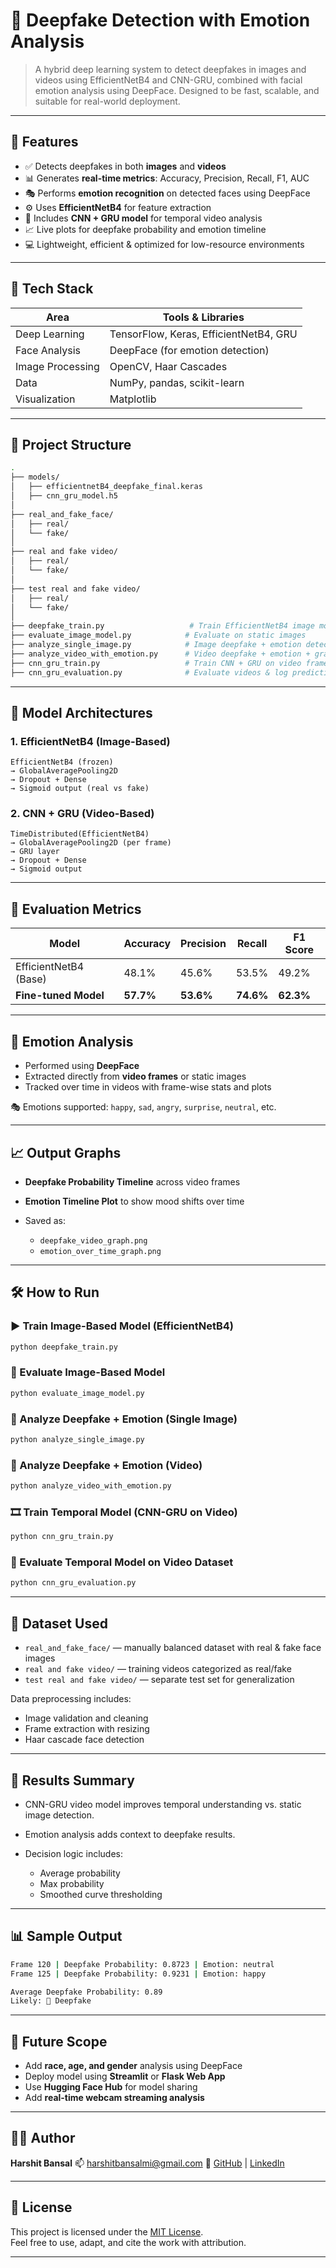 # 🧠 Deepfake Detection with Emotion Analysis

> A hybrid deep learning system to detect deepfakes in images and videos using EfficientNetB4 and CNN-GRU, combined with facial emotion analysis using DeepFace. Designed to be fast, scalable, and suitable for real-world deployment.

---

## 🚀 Features

* ✅ Detects deepfakes in both **images** and **videos**
* 📊 Generates **real-time metrics**: Accuracy, Precision, Recall, F1, AUC
* 🎭 Performs **emotion recognition** on detected faces using DeepFace
* ⚙️ Uses **EfficientNetB4** for feature extraction
* 🧠 Includes **CNN + GRU model** for temporal video analysis
* 📈 Live plots for deepfake probability and emotion timeline
* 💻 Lightweight, efficient & optimized for low-resource environments

---

## 🧰 Tech Stack

| Area             | Tools & Libraries                      |
| ---------------- | -------------------------------------- |
| Deep Learning    | TensorFlow, Keras, EfficientNetB4, GRU |
| Face Analysis    | DeepFace (for emotion detection)       |
| Image Processing | OpenCV, Haar Cascades                  |
| Data             | NumPy, pandas, scikit-learn            |
| Visualization    | Matplotlib                             |

---

## 📁 Project Structure

```bash
.
├── models/
│   ├── efficientnetB4_deepfake_final.keras
│   ├── cnn_gru_model.h5
│
├── real_and_fake_face/
│   ├── real/
│   └── fake/
│
├── real and fake video/
│   ├── real/
│   └── fake/
│
├── test real and fake video/
│   ├── real/
│   └── fake/
│
├── deepfake_train.py                   # Train EfficientNetB4 image model
├── evaluate_image_model.py            # Evaluate on static images
├── analyze_single_image.py            # Image deepfake + emotion detection
├── analyze_video_with_emotion.py      # Video deepfake + emotion + graph
├── cnn_gru_train.py                   # Train CNN + GRU on video frames
├── cnn_gru_evaluation.py              # Evaluate videos & log predictions
```

---

## 🧠 Model Architectures

### 1. **EfficientNetB4 (Image-Based)**

```text
EfficientNetB4 (frozen)
→ GlobalAveragePooling2D
→ Dropout + Dense
→ Sigmoid output (real vs fake)
```

### 2. **CNN + GRU (Video-Based)**

```text
TimeDistributed(EfficientNetB4)
→ GlobalAveragePooling2D (per frame)
→ GRU layer
→ Dropout + Dense
→ Sigmoid output
```

---

## 🧪 Evaluation Metrics

| Model                 | Accuracy  | Precision | Recall    | F1 Score  |
| --------------------- | --------- | --------- | --------- | --------- |
| EfficientNetB4 (Base) | 48.1%     | 45.6%     | 53.5%     | 49.2%     |
| **Fine-tuned Model**  | **57.7%** | **53.6%** | **74.6%** | **62.3%** |


---

## 🎯 Emotion Analysis

* Performed using **DeepFace**
* Extracted directly from **video frames** or static images
* Tracked over time in videos with frame-wise stats and plots

🎭 Emotions supported: `happy`, `sad`, `angry`, `surprise`, `neutral`, etc.

---

## 📈 Output Graphs

* **Deepfake Probability Timeline** across video frames
* **Emotion Timeline Plot** to show mood shifts over time
* Saved as:

  * `deepfake_video_graph.png`
  * `emotion_over_time_graph.png`

---

## 🛠️ How to Run

### ▶️ Train Image-Based Model (EfficientNetB4)

```bash
python deepfake_train.py
```

### 🧪 Evaluate Image-Based Model

```bash
python evaluate_image_model.py
```

### 📸 Analyze Deepfake + Emotion (Single Image)

```bash
python analyze_single_image.py
```

### 🎥 Analyze Deepfake + Emotion (Video)

```bash
python analyze_video_with_emotion.py
```

### 🎞️ Train Temporal Model (CNN-GRU on Video)

```bash
python cnn_gru_train.py
```

### 🧪 Evaluate Temporal Model on Video Dataset

```bash
python cnn_gru_evaluation.py
```

---

## 📂 Dataset Used

* `real_and_fake_face/` — manually balanced dataset with real & fake face images
* `real and fake video/` — training videos categorized as real/fake
* `test real and fake video/` — separate test set for generalization

Data preprocessing includes:

* Image validation and cleaning
* Frame extraction with resizing
* Haar cascade face detection

---

## 📌 Results Summary

* CNN-GRU video model improves temporal understanding vs. static image detection.
* Emotion analysis adds context to deepfake results.
* Decision logic includes:

  * Average probability
  * Max probability
  * Smoothed curve thresholding

---

## 📊 Sample Output

```bash
Frame 120 | Deepfake Probability: 0.8723 | Emotion: neutral  
Frame 125 | Deepfake Probability: 0.9231 | Emotion: happy  

Average Deepfake Probability: 0.89  
Likely: 🚨 Deepfake  
```

---

## 📌 Future Scope

* Add **race, age, and gender** analysis using DeepFace
* Deploy model using **Streamlit** or **Flask Web App**
* Use **Hugging Face Hub** for model sharing
* Add **real-time webcam streaming analysis**

---

## 👨‍💻 Author

**Harshit Bansal**
📫 [harshitbansalmi@gmail.com](mailto:harshitbansalmi@gmail.com)
🔗 [GitHub](https://github.com/HarsDev01) | [LinkedIn](https://linkedin.com/in/harshit-bansal-928916369)

---

## 📜 License

This project is licensed under the [MIT License](./LICENSE).  
Feel free to use, adapt, and cite the work with attribution.

---

